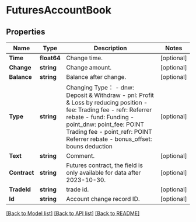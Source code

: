 # FuturesAccountBook

## Properties

Name | Type | Description | Notes
------------ | ------------- | ------------- | -------------
**Time** | **float64** | Change time. | [optional] 
**Change** | **string** | Change amount. | [optional] 
**Balance** | **string** | Balance after change. | [optional] 
**Type** | **string** | Changing Type：  - dnw: Deposit &amp; Withdraw - pnl: Profit &amp; Loss by reducing position - fee: Trading fee - refr: Referrer rebate - fund: Funding - point_dnw: point_fee: POINT Trading fee - point_refr: POINT Referrer rebate - bonus_offset: bouns deduction | [optional] 
**Text** | **string** | Comment. | [optional] 
**Contract** | **string** | Futures contract, the field is only available for data after 2023-10-30. | [optional] 
**TradeId** | **string** | trade id. | [optional] 
**Id** | **string** | Account change record ID. | [optional] 

[[Back to Model list]](../README.md#documentation-for-models) [[Back to API list]](../README.md#documentation-for-api-endpoints) [[Back to README]](../README.md)


